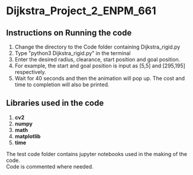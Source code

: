 # Dijkstra_Project_2_ENPM_661

## Instructions on Running the code

1. Change the directory to the Code folder containing Dijkstra_rigid.py
2. Type "python3 Dijkstra_rigid.py" in the terminal
3. Enter the desired radius, clearance, start position and goal position.
4. For example, the start and goal position is input as [5,5] and [295,195] respectively.
5. Wait for 40 seconds and then the animation will pop up. The cost and time to completion will also be printed.

## Libraries used in the code
1. **cv2**
2. **numpy**
3. **math**
4. **matplotlib**
5. **time**

The test code folder contains jupyter notebooks used in the making of the code.  
Code is commented where needed.
